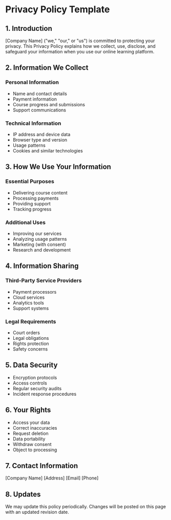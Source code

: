 # Privacy Policy Template

## 1. Introduction
[Company Name] ("we," "our," or "us") is committed to protecting your privacy. This Privacy Policy explains how we collect, use, disclose, and safeguard your information when you use our online learning platform.

## 2. Information We Collect
### Personal Information
- Name and contact details
- Payment information
- Course progress and submissions
- Support communications

### Technical Information
- IP address and device data
- Browser type and version
- Usage patterns
- Cookies and similar technologies

## 3. How We Use Your Information
### Essential Purposes
- Delivering course content
- Processing payments
- Providing support
- Tracking progress

### Additional Uses
- Improving our services
- Analyzing usage patterns
- Marketing (with consent)
- Research and development

## 4. Information Sharing
### Third-Party Service Providers
- Payment processors
- Cloud services
- Analytics tools
- Support systems

### Legal Requirements
- Court orders
- Legal obligations
- Rights protection
- Safety concerns

## 5. Data Security
- Encryption protocols
- Access controls
- Regular security audits
- Incident response procedures

## 6. Your Rights
- Access your data
- Correct inaccuracies
- Request deletion
- Data portability
- Withdraw consent
- Object to processing

## 7. Contact Information
[Company Name]
[Address]
[Email]
[Phone]

## 8. Updates
We may update this policy periodically. Changes will be posted on this page with an updated revision date.